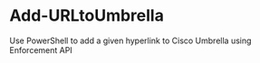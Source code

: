 # Add-URLtoUmbrella
Use PowerShell to add a given hyperlink to Cisco Umbrella using Enforcement API
